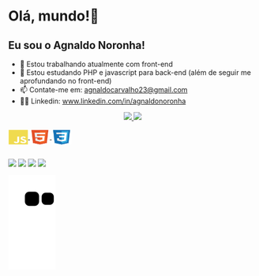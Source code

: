 # Olá, mundo!👋
## Eu sou o Agnaldo Noronha!

- 🔭 Estou trabalhando atualmente com front-end
- 🌱 Estou estudando PHP e javascript para back-end (além de seguir me aprofundando no front-end)
- 📫 Contate-me em: agnaldocarvalho23@gmail.com
- 🧑‍💼 Linkedin: www.linkedin.com/in/agnaldonoronha

<div align="center">
  <a href="https://github.com/Agnaldo-Noronha">
  <img height="160em" src="https://github-readme-stats.vercel.app/api?username=Agnaldo-Noronha&show_icons=true&theme=tokyonight&include_all_commits=true&count_private=true"/>
  <img height="160em" src="https://github-readme-stats.vercel.app/api/top-langs/?username=Agnaldo-Noronha&layout=compact&langs_count=7&theme=tokyonight"/>
</div>
<div style="display: inline_block"><br>
  <img align="center" alt="Rafa-Js" height="30" width="40" src="https://raw.githubusercontent.com/devicons/devicon/master/icons/javascript/javascript-plain.svg">
  <img align="center" alt="Rafa-HTML" height="30" width="40" src="https://raw.githubusercontent.com/devicons/devicon/master/icons/html5/html5-original.svg">
  <img align="center" alt="Rafa-CSS" height="30" width="40" src="https://raw.githubusercontent.com/devicons/devicon/master/icons/css3/css3-original.svg">
</div>
  
  ##
 
<div> 
  <a href="https://instagram.com/_agnaldonoronha" target="_blank"><img src="https://img.shields.io/badge/-Instagram-%23E4405F?style=for-the-badge&logo=instagram&logoColor=white" target="_blank"></a>
  <a href = "mailto:agnaldocarvalho23@gmail.com"><img src="https://img.shields.io/badge/-Gmail-%23333?style=for-the-badge&logo=gmail&logoColor=white" target="_blank"></a>
  <a href="https://www.linkedin.com/in/agnaldonoronha/" target="_blank"><img src="https://img.shields.io/badge/-LinkedIn-%230077B5?style=for-the-badge&logo=linkedin&logoColor=white" target="_blank"></a>
  <a href="https://mywhats.net/agnaldonoronha" target="_blank"><img src="https://img.shields.io/badge/WhatsApp-25D366?style=for-the-badge&logo=whatsapp&logoColor=white" target="_blank"></a>
 
  ![Snake animation](https://github.com/Agnaldo-Noronha/Agnaldo-Noronha/blob/output/github-contribution-grid-snake.svg)
 
</div>


